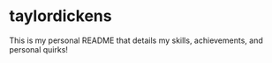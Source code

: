 # taylordickens
This is my personal README that details my skills, achievements, and personal quirks!
